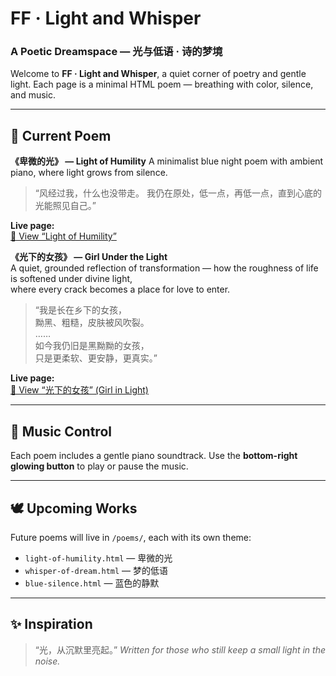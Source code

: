 # FF · Light and Whisper

### A Poetic Dreamspace — 光与低语 · 诗的梦境

Welcome to **FF · Light and Whisper**, a quiet corner of poetry and gentle light.
Each page is a minimal HTML poem — breathing with color, silence, and music.

---

## 🌙 Current Poem

**《卑微的光》 — Light of Humility**
A minimalist blue night poem with ambient piano, where light grows from silence.

> “风经过我，什么也没带走。
> 我仍在原处，低一点，再低一点，直到心底的光能照见自己。”


**Live page:**  
[🌙 View “Light of Humility”](https://f2fang.github.io/FF-Light-and-Whisper/light-of-humility.html)

**《光下的女孩》 — Girl Under the Light**  
A quiet, grounded reflection of transformation — how the roughness of life is softened under divine light,  
where every crack becomes a place for love to enter.  

> “我是长在乡下的女孩，  
> 黝黑、粗糙，皮肤被风吹裂。  
> ……  
> 如今我仍旧是黑黝黝的女孩，  
> 只是更柔软、更安静，更真实。”

**Live page:**  
[🌾 View “光下的女孩” (Girl in Light)](https://f2fang.github.io/FF-Light-and-Whisper/girl-in-light.html)

---

## 🎵 Music Control

Each poem includes a gentle piano soundtrack.
Use the **bottom-right glowing button** to play or pause the music.

---


## 🕊️ Upcoming Works

Future poems will live in `/poems/`, each with its own theme:

* `light-of-humility.html` — 卑微的光
* `whisper-of-dream.html` — 梦的低语
* `blue-silence.html` — 蓝色的静默

---

## ✨ Inspiration

> “光，从沉默里亮起。”
> *Written for those who still keep a small light in the noise.*
